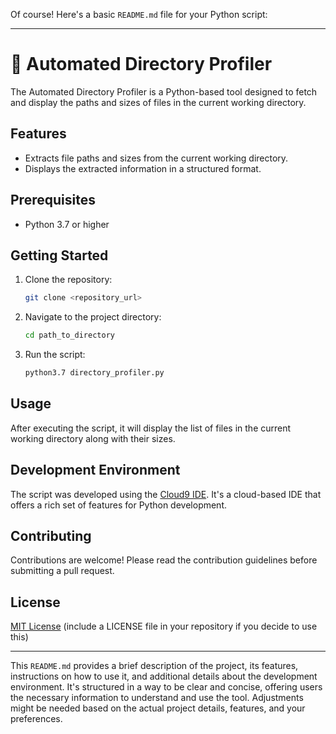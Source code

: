 Of course! Here's a basic `README.md` file for your Python script:

---

# 🐍 Automated Directory Profiler

The Automated Directory Profiler is a Python-based tool designed to fetch and display the paths and sizes of files in the current working directory.

## Features

- Extracts file paths and sizes from the current working directory.
- Displays the extracted information in a structured format.

## Prerequisites

- Python 3.7 or higher

## Getting Started

1. Clone the repository:
   ```bash
   git clone <repository_url>
   ```
2. Navigate to the project directory:
   ```bash
   cd path_to_directory
   ```
3. Run the script:
   ```bash
   python3.7 directory_profiler.py
   ```

## Usage

After executing the script, it will display the list of files in the current working directory along with their sizes.

## Development Environment

The script was developed using the [Cloud9 IDE](https://www.awseducate.com/student/s/). It's a cloud-based IDE that offers a rich set of features for Python development.

## Contributing

Contributions are welcome! Please read the contribution guidelines before submitting a pull request.

## License

[MIT License](LICENSE) (include a LICENSE file in your repository if you decide to use this)

---

This `README.md` provides a brief description of the project, its features, instructions on how to use it, and additional details about the development environment. It's structured in a way to be clear and concise, offering users the necessary information to understand and use the tool. Adjustments might be needed based on the actual project details, features, and your preferences.
